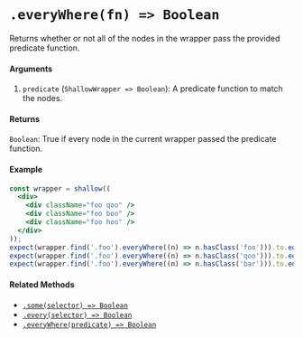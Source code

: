 # `.everyWhere(fn) => Boolean`

Returns whether or not all of the nodes in the wrapper pass the provided predicate function.


#### Arguments

1. `predicate` (`ShallowWrapper => Boolean`): A predicate function to match the nodes.



#### Returns

`Boolean`: True if every node in the current wrapper passed the predicate function.



#### Example

```jsx
const wrapper = shallow((
  <div>
    <div className="foo qoo" />
    <div className="foo boo" />
    <div className="foo hoo" />
  </div>
));
expect(wrapper.find('.foo').everyWhere((n) => n.hasClass('foo'))).to.equal(true);
expect(wrapper.find('.foo').everyWhere((n) => n.hasClass('qoo'))).to.equal(false);
expect(wrapper.find('.foo').everyWhere((n) => n.hasClass('bar'))).to.equal(false);
```


#### Related Methods

- [`.some(selector) => Boolean`](some.md)
- [`.every(selector) => Boolean`](every.md)
- [`.everyWhere(predicate) => Boolean`](everyWhere.md)
